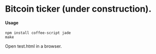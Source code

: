 Bitcoin ticker (under construction).
====================================

#### Usage ####
    npm install coffee-script jade
    make

Open test.html in a browser.
